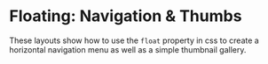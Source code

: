 Floating: Navigation & Thumbs
=============================

These layouts show how to use the `float` property in css to create a
horizontal navigation menu as well as a simple thumbnail gallery.
